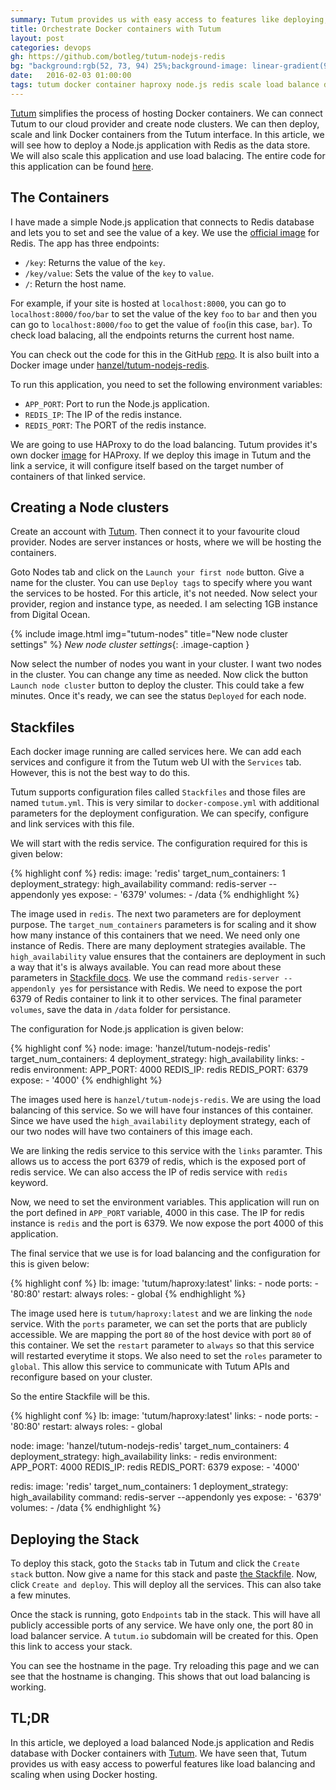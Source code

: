 ```yaml
---
summary: Tutum provides us with easy access to features like deploying, linking, load balancing and scaling when using Docker hosting.
title: Orchestrate Docker containers with Tutum
layout: post
categories: devops
gh: https://github.com/botleg/tutum-nodejs-redis
bg: "background:rgb(52, 73, 94) 25%;background-image: linear-gradient(90deg, rgb(52, 73, 94) 25%, rgb(41, 128, 185) 100%);background-image: -moz-linear-gradient(left, rgb(52, 73, 94) 25%, rgb(41, 128, 185) 100%);background-image: -webkit-linear-gradient(left, rgb(52, 73, 94) 25%, rgb(41, 128, 185) 100%);background-image: -o-linear-gradient(left, rgb(52, 73, 94) 25%, rgb(41, 128, 185) 100%);background-image: -ms-linear-gradient(left, rgb(52, 73, 94) 25%, rgb(41, 128, 185) 100%);"
date:   2016-02-03 01:00:00
tags: tutum docker container haproxy node.js redis scale load balance deploy popular
---
```

[Tutum](https://www.tutum.co/) simplifies the process of hosting Docker containers. We can connect Tutum to our cloud provider and create node clusters. We can then deploy, scale and link Docker containers from the Tutum interface. In this article, we will see how to deploy a Node.js application with Redis as the data store. We will also scale this application and use load balacing. The entire code for this application can be found [here](https://github.com/botleg/tutum-nodejs-redis).

The Containers
--------------

I have made a simple Node.js application that connects to Redis database and lets you to set and see the value of a key. We use the [official image](https://hub.docker.com/_/redis/) for Redis. The app has three endpoints:

* `/key`: Returns the value of the `key`.
* `/key/value`: Sets the value of the `key` to `value`.
* `/`: Return the host name.

For example, if your site is hosted at `localhost:8000`, you can go to `localhost:8000/foo/bar` to set the value of the key `foo` to `bar` and then you can go to `localhost:8000/foo` to get the value of `foo`(in this case, `bar`). To check load balacing, all the endpoints returns the current host name.

You can check out the code for this in the GitHub [repo](https://github.com/botleg/tutum-nodejs-redis). It is also built into a Docker image under [hanzel/tutum-nodejs-redis](https://hub.docker.com/r/hanzel/tutum-nodejs-redis/).

To run this application, you need to set the following environment variables:

* `APP_PORT`: Port to run the Node.js application.
* `REDIS_IP`: The IP of the redis instance.
* `REDIS_PORT`: The PORT of the redis instance.

We are going to use HAProxy to do the load balancing. Tutum provides it's own docker [image](https://github.com/tutumcloud/haproxy) for HAProxy. If we deploy this image in Tutum and the link a service, it will configure itself based on the target number of containers of that linked service.

Creating a Node clusters
------------------------

Create an account with [Tutum](https://www.tutum.co/). Then connect it to your favourite cloud provider. Nodes are server instances or hosts, where we will be hosting the containers.

Goto Nodes tab and click on the `Launch your first node` button. Give a name for the cluster. You can use `Deploy tags` to specify where you want the services to be hosted. For this article, it's not needed. Now select your provider, region and instance type, as needed. I am selecting 1GB instance from Digital Ocean.

{% include image.html img="tutum-nodes" title="New node cluster settings" %}
*New node cluster settings*{: .image-caption }

Now select the number of nodes you want in your cluster. I want two nodes in the cluster. You can change any time as needed. Now click the button `Launch node cluster` button to deploy the cluster. This could take a few minutes. Once it's ready, we can see the status `Deployed` for each node.

Stackfiles
----------

Each docker image running are called services here. We can add each services and configure it from the Tutum web UI with the `Services` tab. However, this is not the best way to do this.

Tutum supports configuration files called `Stackfiles` and those files are named `tutum.yml`. This is very similar to `docker-compose.yml` with additional parameters for the deployment configuration. We can specify, configure and link services with this file.

We will start with the redis service. The configuration required for this is given below:

{% highlight conf %}
redis:
  image: 'redis'
  target_num_containers: 1
  deployment_strategy: high_availability
  command: redis-server --appendonly yes
  expose:
    - '6379'
  volumes:
    - /data
{% endhighlight %}

The image used in `redis`. The next two parameters are for deployment purpose. The `target_num_containers` parameters is for scaling and it show how many instance of this containers that we need. We need only one instance of Redis. There are many deployment strategies available. The `high_availability` value ensures that the containers are deployment in such a way that it's is always available. You can read more about these parameters in [Stackfile docs](https://support.tutum.co/support/solutions/articles/5000583471-stack-yaml-reference). We use the command `redis-server --appendonly yes` for persistance with Redis. We need to expose the port 6379 of Redis container to link it to other services. The final parameter `volumes`, save the data in `/data` folder for persistance.

The configuration for Node.js application is given below:

{% highlight conf %}
node:
  image: 'hanzel/tutum-nodejs-redis'
  target_num_containers: 4
  deployment_strategy: high_availability
  links:
    - redis
  environment:
    APP_PORT: 4000
    REDIS_IP: redis
    REDIS_PORT: 6379
  expose:
    - '4000'
{% endhighlight %}

The images used here is `hanzel/tutum-nodejs-redis`. We are using the load balancing of this service. So we will have four instances of this container. Since we have used the `high_availability` deployment strategy, each of our two nodes will have two containers of this image each. 

We are linking the redis service to this service with the `links` paramter. This allows us to access the port 6379 of redis, which is the exposed port of redis service. We can also access the IP of redis service with `redis` keyword.

Now, we need to set the environment variables. This application will run on the port defined in `APP_PORT` variable, 4000 in this case. The IP for redis instance is `redis` and the port is 6379. We now expose the port 4000 of this application.

The final service that we use is for load balancing and the configuration for this is given below:

{% highlight conf %}
lb:
  image: 'tutum/haproxy:latest'
  links:
    - node
  ports:
    - '80:80'
  restart: always
  roles:
    - global
{% endhighlight %}

The image used here is `tutum/haproxy:latest` and we are linking the `node` service. With the `ports` parameter, we can set the ports that are publicly accessible. We are mapping the port `80` of the host device with port `80` of this container. We set the `restart` parameter to `always` so that this service will restarted everytime it stops. We also need to set the `roles` parameter to `global`. This allow this service to communicate with Tutum APIs and reconfigure based on your cluster.

So the entire Stackfile will be this.

{% highlight conf %}
lb:
  image: 'tutum/haproxy:latest'
  links:
    - node
  ports:
    - '80:80'
  restart: always
  roles:
    - global

node:
  image: 'hanzel/tutum-nodejs-redis'
  target_num_containers: 4
  deployment_strategy: high_availability
  links:
    - redis
  environment:
    APP_PORT: 4000
    REDIS_IP: redis
    REDIS_PORT: 6379
  expose:
    - '4000'

redis:
  image: 'redis'
  target_num_containers: 1
  deployment_strategy: high_availability
  command: redis-server --appendonly yes
  expose:
    - '6379'
  volumes:
    - /data
{% endhighlight %}

Deploying the Stack
-------------------

To deploy this stack, goto the `Stacks` tab in Tutum and click the `Create stack` button. Now give a name for this stack and paste [the Stackfile](https://stackfiles.io/registry/56a37bc035a28a01009e57ed). Now, click `Create and deploy`. This will deploy all the services. This can also take a few minutes.

Once the stack is running, goto `Endpoints` tab in the stack. This will have all publicly accessible ports of any service. We have only one, the port 80 in load balancer service. A `tutum.io` subdomain will be created for this. Open this link to access your stack.

You can see the hostname in the page. Try reloading this page and we can see that the hostname is changing. This shows that out load balancing is working.

TL;DR
-----

In this article, we deployed a load balanced Node.js application and Redis database with Docker containers with [Tutum](https://www.tutum.co/). We have seen that, Tutum provides us with easy access to powerful features like load balancing and scaling when using Docker hosting.
